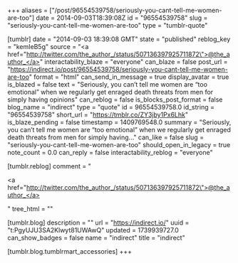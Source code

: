 +++
aliases = ["/post/96554539758/seriously-you-cant-tell-me-women-are-too"]
date = 2014-09-03T18:39:08Z
id = "96554539758"
slug = "seriously-you-cant-tell-me-women-are-too"
type = "tumblr-quote"

[tumblr]
date = "2014-09-03 18:39:08 GMT"
state = "published"
reblog_key = "kemIeB5g"
source = "<a href=\"http://twitter.com/the_author_/status/507136397925711872\">@the_author_</a>"
interactability_blaze = "everyone"
can_blaze = false
post_url = "https://indirect.io/post/96554539758/seriously-you-cant-tell-me-women-are-too"
format = "html"
can_send_in_message = true
display_avatar = true
is_blazed = false
text = "Seriously, you can&rsquo;t tell me women are &ldquo;too emotional&rdquo; when we regularly get enraged death threats from men for simply having opinions"
can_reblog = false
is_blocks_post_format = false
blog_name = "indirect"
type = "quote"
id = 96554539758.0
id_string = "96554539758"
short_url = "https://tmblr.co/ZY3jby1Px6Lhk"
is_blaze_pending = false
timestamp = 1409769548.0
summary = "Seriously, you can’t tell me women are “too emotional” when we regularly get enraged death threats from men for simply having..."
can_like = false
slug = "seriously-you-cant-tell-me-women-are-too"
should_open_in_legacy = true
note_count = 0.0
can_reply = false
interactability_reblog = "everyone"

[tumblr.reblog]
comment = "<p><a href=\"http://twitter.com/the_author_/status/507136397925711872\">@the_author_</a></p>"
tree_html = ""

[tumblr.blog]
description = ""
url = "https://indirect.io/"
uuid = "t:PgyUJU3SA2Klwyt81UWAwQ"
updated = 1739939727.0
can_show_badges = false
name = "indirect"
title = "indirect"

[tumblr.blog.tumblrmart_accessories]
+++
